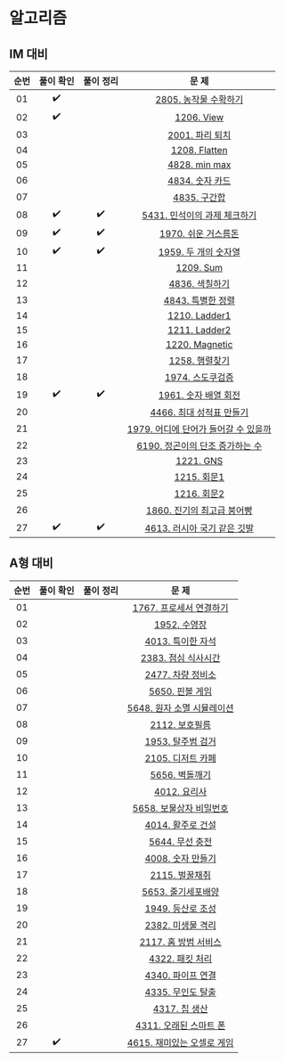 # 알고리즘

## IM 대비
|          순번          |        풀이 확인         |         풀이 정리         |         문  제         |   
| :-----: | :-----: | :-----: | :-----: |
| 01 |  :heavy_check_mark:  |  | <a href="https://swexpertacademy.com/main/code/problem/problemDetail.do?contestProbId=AV7GLXqKAWYDFAXB" target="_blank">2805. 농작물 수확하기</a> | 
| 02 |  :heavy_check_mark:  |  | [1206. View](https://swexpertacademy.com/main/code/problem/problemDetail.do?contestProbId=AV134DPqAA8CFAYh) | 
| 03 |    |  | [2001. 파리 퇴치](https://swexpertacademy.com/main/code/problem/problemDetail.do?contestProbId=AV5PzOCKAigDFAUq) | 
| 04 |    |  | [1208. Flatten](https://swexpertacademy.com/main/code/problem/problemDetail.do?contestProbId=AV139KOaABgCFAYh) | 
| 05 |    |  | [4828. min max](https://swexpertacademy.com/main/learn/course/lectureProblemViewer.do) | 
| 06 |    |  | [4834. 숫자 카드](https://swexpertacademy.com/main/learn/course/lectureProblemViewer.do) | 
| 07 |    |  | [4835. 구간합](https://swexpertacademy.com/main/learn/course/lectureProblemViewer.do) | 
| 08 | :heavy_check_mark:   | :heavy_check_mark: | [5431. 민석이의 과제 체크하기](https://swexpertacademy.com/main/code/problem/problemDetail.do?contestProbId=AWVl3rWKDBYDFAXm) | 
| 09 | :heavy_check_mark: | :heavy_check_mark: | [1970. 쉬운 거스름돈](https://swexpertacademy.com/main/code/problem/problemDetail.do?contestProbId=AV5PsIl6AXIDFAUq) | 
| 10 | :heavy_check_mark: | :heavy_check_mark: | [1959. 두 개의 숫자열](https://swexpertacademy.com/main/code/problem/problemDetail.do?contestProbId=AV5PpoFaAS4DFAUq) | 
| 11 |    |  | [1209. Sum](https://swexpertacademy.com/main/code/problem/problemDetail.do?contestProbId=AV13_BWKACUCFAYh) | 
| 12 |    |  | [4836. 색칠하기](https://swexpertacademy.com/main/learn/course/lectureProblemViewer.do) |
| 13 |    |  | [4843. 특별한 정렬](https://swexpertacademy.com/main/learn/course/lectureProblemViewer.do) | 
| 14 |    |  | [1210. Ladder1](https://swexpertacademy.com/main/code/problem/problemDetail.do?contestProbId=AV14ABYKADACFAYh) |
| 15 |    |  | [1211. Ladder2](https://swexpertacademy.com/main/code/problem/problemDetail.do?contestProbId=AV14BgD6AEECFAYh) | 
| 16 |    |  | [1220. Magnetic](https://swexpertacademy.com/main/code/problem/problemDetail.do?contestProbId=AV14hwZqABsCFAYD) |
| 17 |    |  | [1258. 행렬찾기](https://swexpertacademy.com/main/code/problem/problemDetail.do?contestProbId=AV18LoAqItcCFAZN) |
| 18 |    |  | [1974. 스도쿠검증](https://swexpertacademy.com/main/code/problem/problemDetail.do?contestProbId=AV5Psz16AYEDFAUq) |
| 19 | :heavy_check_mark:   | :heavy_check_mark:  | [1961. 숫자 배열 회전](https://swexpertacademy.com/main/code/problem/problemDetail.do?contestProbId=AV5Pq-OKAVYDFAUq) | 
| 20 |    |  | [4466. 최대 성적표 만들기](https://swexpertacademy.com/main/code/problem/problemDetail.do?contestProbId=AWOUfCJ6qVMDFAWg) |
| 21 |    |  | [1979. 어디에 단어가 들어갈 수 있을까](https://swexpertacademy.com/main/code/problem/problemDetail.do?contestProbId=AV5PuPq6AaQDFAUq) | 
| 22 |    |  | [6190. 정곤이의 단조 증가하는 수](https://swexpertacademy.com/main/code/problem/problemDetail.do?contestProbId=AWcPjEuKAFgDFAU4) | 
| 23 |    |  | [1221. GNS](https://swexpertacademy.com/main/code/problem/problemDetail.do?contestProbId=AV14jJh6ACYCFAYD) |
| 24 |    |  | [1215. 회문1](https://swexpertacademy.com/main/code/problem/problemDetail.do?contestProbId=AV14QpAaAAwCFAYi) |
| 25 |    |  | [1216. 회문2](https://swexpertacademy.com/main/searchAll/search.do?keyword=1216) |
| 26 |    |  | [1860. 진기의 최고급 붕어빵](https://swexpertacademy.com/main/code/problem/problemDetail.do?contestProbId=AV5LsaaqDzYDFAXc) |
| 27 |  :heavy_check_mark:  | :heavy_check_mark: | [4613. 러시아 국기 같은 깃발](https://swexpertacademy.com/main/code/problem/problemDetail.do?contestProbId=AWQl9TIK8qoDFAXj) |


## A형 대비
|          순번          |        풀이 확인         |         풀이 정리         |         문  제         |   
| :-----: | :-----: | :-----: | :-----: |
| 01 |    |  | [1767. 프로세서 연결하기](https://bit.ly/3oF4iz7) | 
| 02 |    |  | [1952. 수영장](https://bit.ly/3JgUKC5) | 
| 03 |    |  | [4013. 특이한 자석](https://bit.ly/3oC2YNt) |
| 04 |    |  | [2383. 점심 식사시간](https://bit.ly/3GBb9Q5) |
| 05 |    |  | [2477. 차량 정비소](https://bit.ly/3rF89ho) |
| 06 |    |  | [5650. 핀볼 게임](https://bit.ly/3gCJ3t7) |
| 07 |    |  | [5648. 원자 소멸 시뮬레이션](https://bit.ly/3rG89xS) |
| 08 |    |  | [2112. 보호필름](https://bit.ly/3HB8Xtc) |
| 09 |    |  | [1953. 탈주범 검거](https://bit.ly/3GF70dV) |
| 10 |    |  | [2105. 디저트 카페](https://bit.ly/3JdU7cw) |
| 11 |    |  | [5656. 벽돌깨기](https://bit.ly/339tQg6) |
| 12 |    |  | [4012. 요리사](https://bit.ly/362G8bk) |
| 13 |    |  | [5658. 보물상자 비밀번호](https://bit.ly/3syL4MN) |
| 14 |    |  | [4014. 활주로 건설](https://bit.ly/3rDleYq) |
| 15 |    |  | [5644. 무선 충전](https://bit.ly/3rELPog) |
| 16 |    |  | [4008. 숫자 만들기](https://bit.ly/3uEsu8D) |
| 17 |    |  | [2115. 벌꿀채취](https://bit.ly/3sw6A4t) |
| 18 |    |  | [5653. 줄기세포배양](https://bit.ly/3LpYDqo) |
| 19 |    |  | [1949. 등산로 조성](https://bit.ly/35Wj4L7) |
| 20 |    |  | [2382. 미생물 격리](https://bit.ly/3GCClOr) |
| 21 |    |  | [2117. 홈 방범 서비스](https://bit.ly/3MM28Iv) |
| 22 |    |  | [4322. 패킷 처리](https://bit.ly/3Kp8xHA) |
| 23 |    |  | [4340. 파이프 연결]() |
| 24 |    |  | [4335. 무인도 탈출]() |
| 25 |    |  | [4317. 칩 생산]() |
| 26 |    |  | [4311. 오래된 스마트 폰]() |
| 27 |  :heavy_check_mark:  |  | [4615. 재미있는 오셀로 게임](https://swexpertacademy.com/main/code/problem/problemDetail.do?contestProbId=AWQmA4uK8ygDFAXj) |
